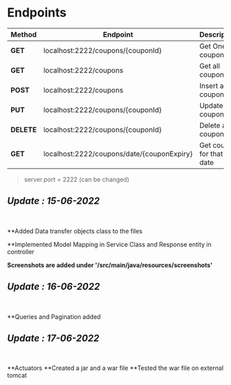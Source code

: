 # Endpoints

|Method| Endpoint      | Description |
|------| ------------- |------------ |         
|**GET**| localhost:2222/coupons/{couponId} | Get One coupon |  
|**GET**| localhost:2222/coupons | Get all coupons   |
|**POST**| localhost:2222/coupons | Insert a coupon  |
|**PUT**| localhost:2222/coupons/{couponId} | Update a coupon |  
|**DELETE**| localhost:2222/coupons/{couponId} | Delete a coupon  |
|**GET**| localhost:2222/coupons/date/{couponExpiry} | Get coupon for that date   |**GET**| localhost:2222/coupons/code/{couponCode} | Check for coupon offer  |

> server.port = 2222 (can be changed)

<h2><i>Update : 15-06-2022</i></h2>
<br>

**Added Data transfer objects class to the files

**Implemented Model Mapping in Service Class and Response entity in controller

**Screenshots are added under '/src/main/java/resources/screenshots'**

<h2><i>Update : 16-06-2022</i></h2>
<br>

**Queries and Pagination added

<h2><i>Update : 17-06-2022</i></h2>
<br>

**Actuators
**Created a jar and a war file
**Tested the war file on external tomcat
